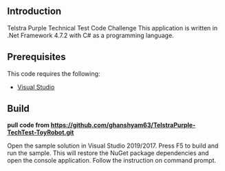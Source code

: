 ## Introduction
Telstra Purple Technical Test Code Challenge
This application is written in .Net Framework 4.7.2 with C# as a programming language.

## Prerequisites

This code requires the following:

* [Visual Studio](https://www.visualstudio.com/en-us/downloads)

## Build
**pull code from https://github.com/ghanshyam63/TelstraPurple-TechTest-ToyRobot.git**

Open the sample solution in Visual Studio 2019/2017.
Press F5 to build and run the sample. This will restore the NuGet package dependencies and open the console application.
Follow the instruction on command prompt.
